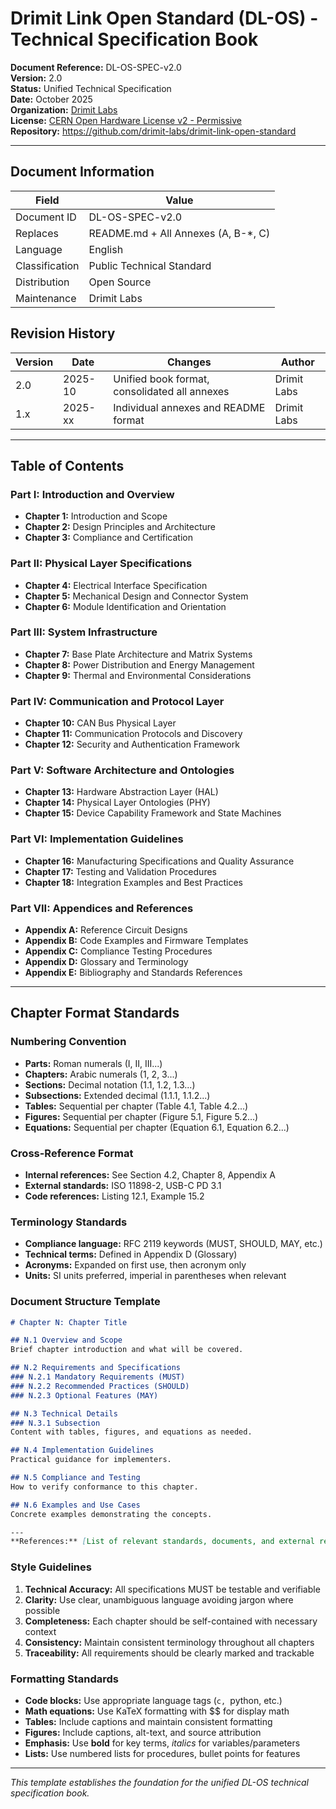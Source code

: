 # Drimit Link Open Standard (DL-OS) - Technical Specification Book

**Document Reference:** DL-OS-SPEC-v2.0  
**Version:** 2.0  
**Status:** Unified Technical Specification  
**Date:** October 2025  
**Organization:** [Drimit Labs](https://github.com/drimit-labs)  
**License:** [CERN Open Hardware License v2 - Permissive](/LICENCE)  
**Repository:** https://github.com/drimit-labs/drimit-link-open-standard

---

## Document Information

| Field | Value |
|-------|-------|
| Document ID | DL-OS-SPEC-v2.0 |
| Replaces | README.md + All Annexes (A, B-*, C) |
| Language | English |
| Classification | Public Technical Standard |
| Distribution | Open Source |
| Maintenance | Drimit Labs |

## Revision History

| Version | Date | Changes | Author |
|---------|------|---------|--------|
| 2.0 | 2025-10 | Unified book format, consolidated all annexes | Drimit Labs |
| 1.x | 2025-xx | Individual annexes and README format | Drimit Labs |

---

## Table of Contents

### Part I: Introduction and Overview
- **Chapter 1:** Introduction and Scope
- **Chapter 2:** Design Principles and Architecture
- **Chapter 3:** Compliance and Certification

### Part II: Physical Layer Specifications  
- **Chapter 4:** Electrical Interface Specification
- **Chapter 5:** Mechanical Design and Connector System
- **Chapter 6:** Module Identification and Orientation

### Part III: System Infrastructure
- **Chapter 7:** Base Plate Architecture and Matrix Systems
- **Chapter 8:** Power Distribution and Energy Management
- **Chapter 9:** Thermal and Environmental Considerations

### Part IV: Communication and Protocol Layer
- **Chapter 10:** CAN Bus Physical Layer
- **Chapter 11:** Communication Protocols and Discovery
- **Chapter 12:** Security and Authentication Framework

### Part V: Software Architecture and Ontologies
- **Chapter 13:** Hardware Abstraction Layer (HAL)
- **Chapter 14:** Physical Layer Ontologies (PHY)
- **Chapter 15:** Device Capability Framework and State Machines

### Part VI: Implementation Guidelines
- **Chapter 16:** Manufacturing Specifications and Quality Assurance
- **Chapter 17:** Testing and Validation Procedures  
- **Chapter 18:** Integration Examples and Best Practices

### Part VII: Appendices and References
- **Appendix A:** Reference Circuit Designs
- **Appendix B:** Code Examples and Firmware Templates
- **Appendix C:** Compliance Testing Procedures
- **Appendix D:** Glossary and Terminology
- **Appendix E:** Bibliography and Standards References

---

## Chapter Format Standards

### Numbering Convention
- **Parts:** Roman numerals (I, II, III...)
- **Chapters:** Arabic numerals (1, 2, 3...)  
- **Sections:** Decimal notation (1.1, 1.2, 1.3...)
- **Subsections:** Extended decimal (1.1.1, 1.1.2...)
- **Tables:** Sequential per chapter (Table 4.1, Table 4.2...)
- **Figures:** Sequential per chapter (Figure 5.1, Figure 5.2...)
- **Equations:** Sequential per chapter (Equation 6.1, Equation 6.2...)

### Cross-Reference Format
- **Internal references:** See Section 4.2, Chapter 8, Appendix A
- **External standards:** ISO 11898-2, USB-C PD 3.1
- **Code references:** Listing 12.1, Example 15.2

### Terminology Standards
- **Compliance language:** RFC 2119 keywords (MUST, SHOULD, MAY, etc.)
- **Technical terms:** Defined in Appendix D (Glossary)
- **Acronyms:** Expanded on first use, then acronym only
- **Units:** SI units preferred, imperial in parentheses when relevant

### Document Structure Template

```markdown
# Chapter N: Chapter Title

## N.1 Overview and Scope
Brief chapter introduction and what will be covered.

## N.2 Requirements and Specifications  
### N.2.1 Mandatory Requirements (MUST)
### N.2.2 Recommended Practices (SHOULD)
### N.2.3 Optional Features (MAY)

## N.3 Technical Details
### N.3.1 Subsection
Content with tables, figures, and equations as needed.

## N.4 Implementation Guidelines
Practical guidance for implementers.

## N.5 Compliance and Testing
How to verify conformance to this chapter.

## N.6 Examples and Use Cases
Concrete examples demonstrating the concepts.

---
**References:** [List of relevant standards, documents, and external references]
```

### Style Guidelines

1. **Technical Accuracy:** All specifications MUST be testable and verifiable
2. **Clarity:** Use clear, unambiguous language avoiding jargon where possible  
3. **Completeness:** Each chapter should be self-contained with necessary context
4. **Consistency:** Maintain consistent terminology throughout all chapters
5. **Traceability:** All requirements should be clearly marked and trackable

### Formatting Standards

- **Code blocks:** Use appropriate language tags (```c, ```python, etc.)
- **Math equations:** Use KaTeX formatting with $$ for display math
- **Tables:** Include captions and maintain consistent formatting
- **Figures:** Include captions, alt-text, and source attribution
- **Emphasis:** Use **bold** for key terms, *italics* for variables/parameters
- **Lists:** Use numbered lists for procedures, bullet points for features

---

*This template establishes the foundation for the unified DL-OS technical specification book.*